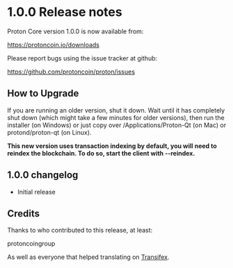 1.0.0 Release notes
====================

Proton Core version 1.0.0 is now available from:

  https://protoncoin.io/downloads

Please report bugs using the issue tracker at github:

  https://github.com/protoncoin/proton/issues


How to Upgrade
--------------

If you are running an older version, shut it down. Wait until it has completely
shut down (which might take a few minutes for older versions), then run the
installer (on Windows) or just copy over /Applications/Proton-Qt (on Mac) or
protond/proton-qt (on Linux).

**This new version uses transaction indexing by default, you will need to reindex 
the blockchain. To do so, start the client with --reindex.**


1.0.0 changelog
----------------
- Initial release


Credits
--------

Thanks to who contributed to this release, at least:

protoncoingroup

As well as everyone that helped translating on [Transifex](https://www.transifex.com/projects/p/proton/).
